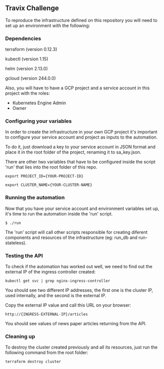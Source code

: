 ## Travix Challenge

To reproduce the infrastructure defined on this repository you
will need to set up an environment with the following:

### Dependencies

terraform (version 0.12.3)

kubectl   (version 1.15)

helm      (version 2.13.0)

gcloud    (version 244.0.0)


Also, you will have to have a GCP project and a service account
in this project with the roles:

- Kubernetes Engine Admin
- Owner 

### Configuring your variables

In order to create the infrastructure in your own GCP project it's important to configure your service account and project as 
inputs to the automation. 

To do it, just download a key to your service account in JSON format and place it in the root folder of the project, renaming it to sa_key.json.

There are other two variables that have to be configured inside the script 'run' that lies into the root folder of this repo.

`export PROJECT_ID={YOUR-PROJECT-ID}`

`export CLUSTER_NAME={YOUR-CLUSTER-NAME}`

### Running the automation

Now that you have your service account and environment variables set up, it's time to run the automation inside the 'run' script.

`$ ./run`

The 'run' script will call other scripts responsible for creating
diferent components and resources of the infrastructure (eg: run_db and run-stateless).

### Testing the API

To check if the automation has worked out well, we need to find out the external IP of the ingress controller created:

`kubectl get svc | grep nginx-ingress-controller`

You should see two different IP addresses, the first one is the cluster IP, used internally, and the second is the external IP.

Copy the external IP value and call this URL on your browser:

`http://{INGRESS-EXTERNAL-IP}/articles`

You should see values of news paper articles returning from the API.

### Cleaning up

To destroy the cluster created previously and all its resources,
just run the following command from the root folder:

`terraform destroy cluster`